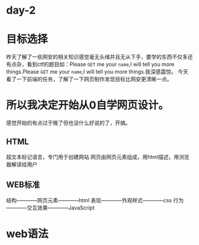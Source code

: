 # day-2
# 目标选择
 昨天了解了一些网安的相关知识感觉毫无头绪并且无从下手，要学的东西不仅多还有点杂，看到ctf的题目如：Please `GET` me your `name`,I will tell you more things.Please `GET` me your `name`,I will tell you more things.我深感震惊。
 今天看了一下前端的任务，了解了一下网页制作发现目标比网安更清晰一点。
# 所以我决定开始从0自学网页设计。
 感觉开始的有点过于晚了但也没什么好说的了，开搞。
## HTML
超文本标记语言，专门用于创建网站
网页由网页元素组成，用html描述，用浏览器解读给用户
## WEB标准
结构————网页元素————html
表现————外观样式————css
行为————交互效果————JavaScript
# web语法
